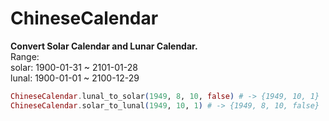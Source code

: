 # ChineseCalendar

**Convert Solar Calendar and Lunar Calendar.**  
Range:  
solar: 1900-01-31 ~ 2101-01-28  
lunal: 1900-01-01 ~ 2100-12-29

```elixir
ChineseCalendar.lunal_to_solar(1949, 8, 10, false) # -> {1949, 10, 1}
ChineseCalendar.solar_to_lunal(1949, 10, 1) # -> {1949, 8, 10, false}
```